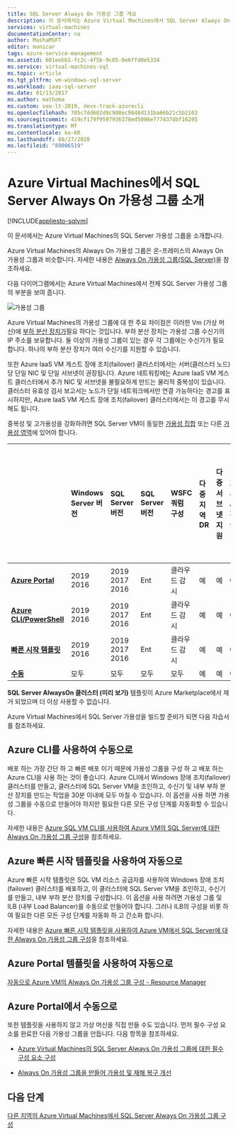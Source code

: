 ```yaml
---
title: SQL Server Always On 가용성 그룹 개요
description: 이 문서에서는 Azure Virtual Machines에서 SQL Server Always On 가용성 그룹를 소개 합니다.
services: virtual-machines
documentationCenter: na
author: MashaMSFT
editor: monicar
tags: azure-service-management
ms.assetid: 601eebb1-fc2c-4f5b-9c05-0e6ffd0e5334
ms.service: virtual-machines-sql
ms.topic: article
ms.tgt_pltfrm: vm-windows-sql-server
ms.workload: iaas-sql-server
ms.date: 01/13/2017
ms.author: mathoma
ms.custom: seo-lt-2019, devx-track-azurecli
ms.openlocfilehash: 705c7dd602d9c908ec9048d131ba66b21c5b2103
ms.sourcegitcommit: 419cf179f9597936378ed5098ef77437dbf16295
ms.translationtype: MT
ms.contentlocale: ko-KR
ms.lasthandoff: 08/27/2020
ms.locfileid: "89006519"
---
```

# <a name="introducing-sql-server-always-on-availability-groups-on-azure-virtual-machines"></a>Azure Virtual Machines에서 SQL Server Always On 가용성 그룹 소개

[!INCLUDE[appliesto-sqlvm](../../includes/appliesto-sqlvm.md)]

이 문서에서는 Azure Virtual Machines의 SQL Server 가용성 그룹을 소개합니다. 

Azure Virtual Machines의 Always On 가용성 그룹은 온-프레미스의 Always On 가용성 그룹과 비슷합니다. 자세한 내용은 [Always On 가용성 그룹(SQL Server)](https://msdn.microsoft.com/library/hh510230.aspx)을 참조하세요. 

다음 다이어그램에서는 Azure Virtual Machines에서 전체 SQL Server 가용성 그룹의 부분을 보여 줍니다.

![가용성 그룹](./media/availability-group-overview/00-EndstateSampleNoELB.png)

Azure Virtual Machines의 가용성 그룹에 대 한 주요 차이점은 이러한 Vm (가상 머신)에 [부하 분산 장치가](../../../load-balancer/load-balancer-overview.md)필요 하다는 것입니다. 부하 분산 장치는 가용성 그룹 수신기의 IP 주소를 보유합니다. 둘 이상의 가용성 그룹이 있는 경우 각 그룹에는 수신기가 필요 합니다. 하나의 부하 분산 장치가 여러 수신기를 지원할 수 있습니다.

또한 Azure IaaS VM 게스트 장애 조치(failover) 클러스터에서는 서버(클러스터 노드)당 단일 NIC 및 단일 서브넷이 권장됩니다. Azure 네트워킹에는 Azure IaaS VM 게스트 클러스터에서 추가 NIC 및 서브넷을 불필요하게 만드는 물리적 중복성이 있습니다. 클러스터 유효성 검사 보고서는 노드가 단일 네트워크에서만 연결 가능하다는 경고를 표시하지만, Azure IaaS VM 게스트 장애 조치(failover) 클러스터에서는 이 경고를 무시해도 됩니다. 

중복성 및 고가용성을 강화하려면 SQL Server VM이 동일한 [가용성 집합](availability-group-manually-configure-prerequisites-tutorial.md#create-availability-sets) 또는 다른 [가용성 영역](/azure/availability-zones/az-overview)에 있어야 합니다. 

|  | Windows Server 버전 | SQL Server 버전 | SQL Server 버전 | WSFC 쿼럼 구성 | 다중 지역 DR | 다중 서브넷 지원 | 기존 AD 지원 | 다중 영역 동일 지역 DR | AD 도메인 없는 배포 AG 지원 | 클러스터 없는 배포 AG 지원 |  
| :------ | :-----| :-----| :-----| :-----| :-----| :-----| :-----| :-----| :-----| :-----|
| **[Azure Portal](availability-group-azure-portal-configure.md)** | 2019 </br> 2016 | 2019 </br>2017 </br>2016   | Ent | 클라우드 감시 | 예 | 예 | 예 | 예 | 아니요 | 아니요 |
| **[Azure CLI/PowerShell](availability-group-az-cli-configure.md)** | 2019 </br> 2016 | 2019 </br>2017 </br>2016   | Ent | 클라우드 감시 | 예 | 예 | 예 | 예 | 아니요 | 아니요 |
| **[빠른 시작 템플릿](availability-group-quickstart-template-configure.md)** | 2019 </br> 2016 | 2019 </br>2017 </br>2016  | Ent | 클라우드 감시 | 예 | 예 | 예 | 예 | 아니요 | 아니요 |
| **[수동](availability-group-manually-configure-prerequisites-tutorial.md)** | 모두 | 모두 | 모두 | 모두 | 예 | 예 | 예 | 예 | 예 | 예 |

**SQL Server AlwaysOn 클러스터 (미리 보기)** 템플릿이 Azure Marketplace에서 제거 되었으며 더 이상 사용할 수 없습니다. 

Azure Virtual Machines에서 SQL Server 가용성을 빌드할 준비가 되면 다음 자습서를 참조하세요.

## <a name="manually-with-azure-cli"></a>Azure CLI를 사용하여 수동으로

배포 하는 가장 간단 하 고 빠른 배포 이기 때문에 가용성 그룹을 구성 하 고 배포 하는 Azure CLI을 사용 하는 것이 좋습니다. Azure CLI에서 Windows 장애 조치(failover) 클러스터를 만들고, 클러스터에 SQL Server VM을 조인하고, 수신기 및 내부 부하 분산 장치를 만드는 작업을 30분 이내에 모두 마칠 수 있습니다. 이 옵션을 사용 하면 가용성 그룹을 수동으로 만들어야 하지만 필요한 다른 모든 구성 단계를 자동화할 수 있습니다. 

자세한 내용은 [Azure SQL VM CLI를 사용하여 Azure VM의 SQL Server에 대한 Always On 가용성 그룹 구성](availability-group-az-cli-configure.md)을 참조하세요. 

## <a name="automatically-with-azure-quickstart-templates"></a>Azure 빠른 시작 템플릿을 사용하여 자동으로

Azure 빠른 시작 템플릿은 SQL VM 리소스 공급자를 사용하여 Windows 장애 조치(failover) 클러스터를 배포하고, 이 클러스터에 SQL Server VM을 조인하고, 수신기를 만들고, 내부 부하 분산 장치를 구성합니다. 이 옵션을 사용 하려면 가용성 그룹 및 ILB (내부 Load Balancer)를 수동으로 만들어야 합니다. 그러나 ILB의 구성을 비롯 하 여 필요한 다른 모든 구성 단계를 자동화 하 고 간소화 합니다. 

자세한 내용은 [Azure 빠른 시작 템플릿을 사용하여 Azure VM에서 SQL Server에 대한 Always On 가용성 그룹 구성](availability-group-quickstart-template-configure.md)을 참조하세요.


## <a name="automatically-with-an-azure-portal-template"></a>Azure Portal 템플릿을 사용하여 자동으로

[자동으로 Azure VM의 Always On 가용성 그룹 구성 - Resource Manager](availability-group-azure-marketplace-template-configure.md)


## <a name="manually-in-the-azure-portal"></a>Azure Portal에서 수동으로

또한 템플릿을 사용하지 않고 가상 머신을 직접 만들 수도 있습니다. 먼저 필수 구성 요소를 완료한 다음 가용성 그룹을 만듭니다. 다음 항목을 참조하세요. 

- [Azure Virtual Machines의 SQL Server Always On 가용성 그룹에 대한 필수 구성 요소 구성](availability-group-manually-configure-prerequisites-tutorial.md)

- [Always On 가용성 그룹을 만들어 가용성 및 재해 복구 개선](availability-group-manually-configure-tutorial.md)

## <a name="next-steps"></a>다음 단계

[다른 지역의 Azure Virtual Machines에서 SQL Server Always On 가용성 그룹 구성](availability-group-manually-configure-multiple-regions.md)
